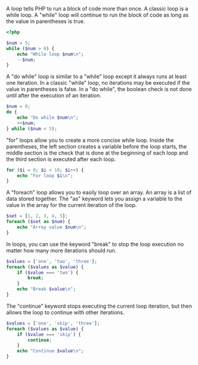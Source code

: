 A loop tells PHP to run a block of code more than once.
A classic loop is a while loop.
A "while" loop will continue to run the block of code as long as the value in parentheses is true.
```php
<?php

$num = 5;
while ($num > 0) {
    echo "While loop $num\n";
    --$num;
}
```

A "do while" loop is similar to a "while" loop except it always runs at least
one iteration. In a classic "while" loop, no iterations may be executed if
the value in parentheses is false. In a "do while", the boolean check
is not done until after the execution of an iteration.
```php
$num = 0;
do {
    echo "Do while $num\n";
    ++$num;
} while ($num < 5);
```

"for" loops allow you to create a more concise while loop.
Inside the parentheses, the left section creates a variable before the loop
starts, the middle section is the check that is done at the beginning of each loop
and the third section is executed after each loop.
```php
for ($i = 0; $i < 10; $i++) {
    echo "For loop $i\n";
}
```

A "foreach" loop allows you to easily loop over an array.
An array is a list of data stored together.
The "as" keyword lets you assign a variable to the value
in the array for the current iteration of the loop.
```php
$set = [1, 2, 3, 4, 5];
foreach ($set as $num) {
    echo "Array value $num\n";
}
```

In loops, you can use the keyword "break" to stop the loop execution
no matter how many more iterations should run.
```php
$values = ['one', 'two', 'three'];
foreach ($values as $value) {
    if ($value === 'two') {
        break;
    }
    echo "Break $value\n";
}
```

The "continue" keyword stops executing the current loop iteration,
but then allows the loop to continue with other iterations.
```php
$values = ['one', 'skip', 'three'];
foreach ($values as $value) {
    if ($value === 'skip') {
        continue;
    }
    echo "Continue $value\n";
}
```
